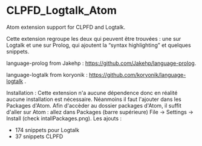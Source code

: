 # CLPFD_Logtalk_Atom
Atom extension support for CLPFD and Logtalk.

Cette extension regroupe les deux qui peuvent être trouvées : une sur Logtalk et une sur Prolog,  qui ajoutent la “syntax highlighting”  et quelques snippets.

language-prolog from Jakehp : https://github.com/Jakehp/language-prolog.

language-logtalk from koryonik : https://github.com/koryonik/language-logtalk .

Installation :
Cette extension n'a aucune dépendence donc en réalité aucune installation est nécessaire. Néanmoins il faut l'ajouter dans les Packages d'Atom.
Afin d'accèder au dossier packages d'Atom, il suffit d'aller sur Atom : allez dans Packages (barre supérieure) File -> Settings -> Install (check intallPackages.png).
Les ajouts :
- 174 snippets pour Logtalk
- 37 snippets CLPFD

